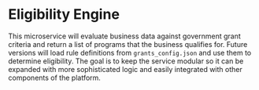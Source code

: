 # Eligibility Engine

This microservice will evaluate business data against government grant
criteria and return a list of programs that the business qualifies for.
Future versions will load rule definitions from `grants_config.json` and
use them to determine eligibility. The goal is to keep the service
modular so it can be expanded with more sophisticated logic and easily
integrated with other components of the platform.
